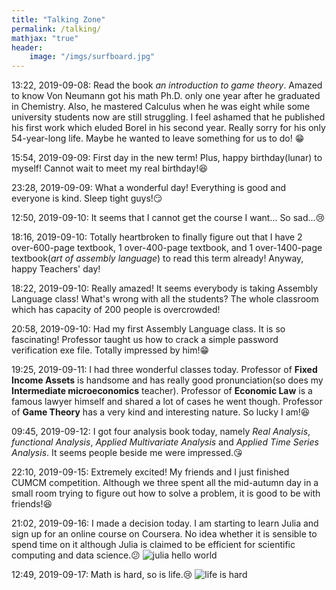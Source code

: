 ```yaml
---
title: "Talking Zone"
permalink: /talking/
mathjax: "true"
header:
    image: "/imgs/surfboard.jpg"
---
```


13:22, 2019-09-08: Read the book *an introduction to game theory*. Amazed to know Von Neumann got his math Ph.D. only one year after he graduated in Chemistry. Also, he mastered Calculus when he was eight while some university students now are still struggling. I feel ashamed that he published his first work which eluded Borel in his second year. Really sorry for his only 54-year-long life. Maybe he wanted to leave something for us to do! :grin:

15:54, 2019-09-09: First day in the new term! Plus, happy birthday(lunar) to myself! Cannot wait to meet my real birthday!:laughing:

23:28, 2019-09-09: What a wonderful day! Everything is good and everyone is kind. Sleep tight guys!:smirk:

12:50, 2019-09-10: It seems that I cannot get the course I want... So sad...:cry:

18:16, 2019-09-10: Totally heartbroken to finally figure out that I have 2 over-600-page textbook, 1 over-400-page textbook, and 1 over-1400-page textbook(*art of assembly language*) to read this term already! Anyway, happy Teachers' day!

18:22, 2019-09-10: Really amazed! It seems everybody is taking Assembly Language class! What's wrong with all the students? The whole classroom which has capacity of 200 people is overcrowded!

20:58, 2019-09-10: Had my first Assembly Language class. It is so fascinating! Professor taught us how to crack a simple password verification exe file. Totally impressed by him!:grin:

19:25, 2019-09-11: I had three wonderful classes today. Professor of **Fixed Income Assets** is handsome and has really good pronunciation(so does my **Intermediate microeconomics** teacher). Professor of **Economic Law** is a famous lawyer himself and shared a lot of cases he went though. Professor of **Game Theory** has a very kind and interesting nature. So lucky I am!:satisfied:

09:45, 2019-09-12: I got four analysis book today, namely *Real Analysis*, *functional Analysis*, *Applied Multivariate Analysis* and *Applied Time Series Analysis*. It seems people beside me were impressed.:kissing_heart:

22:10, 2019-09-15: Extremely excited! My friends and I just finished CUMCM competition. Although we three spent all the mid-autumn day in a small room trying to figure out how to solve a problem, it is good to be with friends!:laughing:

21:02, 2019-09-16: I made a decision today. I am starting to learn Julia and sign up for an online course on Coursera. No idea whether it is sensible to spend time on it although Julia is claimed to be efficient for scientific computing and data science.:confused:
![julia hello world](algebraloveme.github.io/imgs/julia_hello_world.png)

12:49, 2019-09-17: Math is hard, so is life.:cry:
![life is hard](algebraloveme.github.io/imgs/life_is_hard.jpg)
